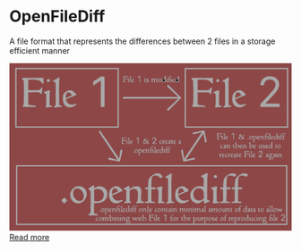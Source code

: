 # OpenFileDiff
A file format that represents the differences between 2 files in a storage efficient manner
<!--https://github.com/user-attachments/assets/d7fdaa0e-8e8f-4305-a579-a73693a27b38-->
[<img src="https://raw.githubusercontent.com/itscubetime/openfilediff/master/openfilediff.svg">](https://htmlpreview.github.io/?https://github.com/ItsCubeTime/openfilediff/blob/main/fileDiffer.html)
[Read more](https://htmlpreview.github.io/?https://github.com/ItsCubeTime/openfilediff/blob/main/openFileDiff.html)
